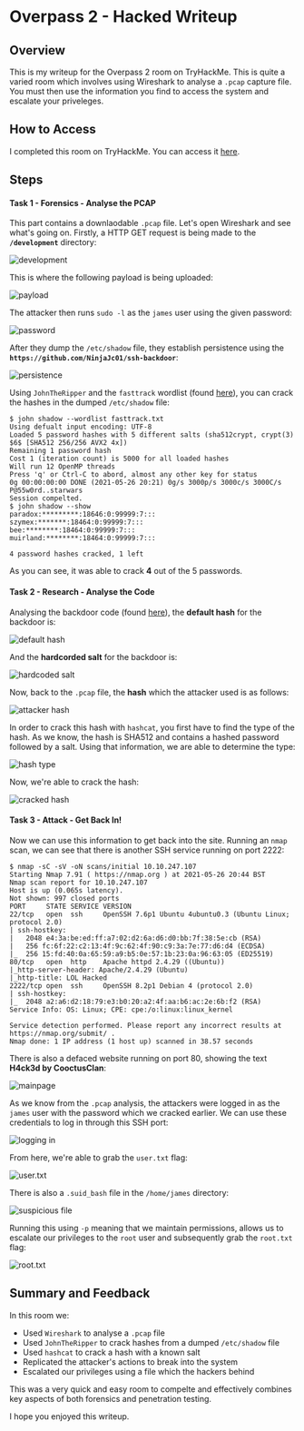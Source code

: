 # Overpass 2 - Hacked Writeup

## Overview

This is my writeup for the Overpass 2 room on TryHackMe.  This is quite a varied room which involves using Wireshark to analyse a `.pcap` capture file.  You must then use the information you find to access the system and escalate your priveleges.

## How to Access

I completed this room on TryHackMe.  You can access it [here](https://tryhackme.com/room/overpass2hacked).

## Steps

#### Task 1 - Forensics - Analyse the PCAP

This part contains a downlaodable `.pcap` file.  Let's open Wireshark and see what's going on.  Firstly, a HTTP GET request is being made to the **`/development`** directory:

![development](screenshots/1_development_dir.png)

This is where the following payload is being uploaded:

![payload](screenshots/2_payload.png)

The attacker then runs `sudo -l` as the `james` user using the given password:

![password](screenshots/3_password.png)

After they dump the `/etc/shadow` file, they establish persistence using the **`https://github.com/NinjaJc01/ssh-backdoor`**:

![persistence](screenshots/4_persistence.png)

Using `JohnTheRipper` and the `fasttrack` wordlist (found [here](https://gitlab.com/kalilinux/packages/set/-/blob/d9fd94cbe53940381de66e506a233c33cfb38c8a/src/fasttrack/wordlist.txt)), you can crack the hashes in the dumped `/etc/shadow` file:

```
$ john shadow --wordlist fasttrack.txt
Using defualt input encoding: UTF-8
Loaded 5 password hashes with 5 different salts (sha512crypt, crypt(3) $6$ [SHA512 256/256 AVX2 4x])
Remaining 1 password hash
Cost 1 (iteration count) is 5000 for all loaded hashes
Will run 12 OpenMP threads
Press 'q' or Ctrl-C to abord, almost any other key for status
0g 00:00:00:00 DONE (2021-05-26 20:21) 0g/s 3000p/s 3000c/s 3000C/s P@55w0rd..starwars
Session compelted.
$ john shadow --show
paradox:*********:18646:0:99999:7:::
szymex:*******:18464:0:99999:7:::
bee:********:18464:0:99999:7:::
muirland:********:18464:0:99999:7:::

4 password hashes cracked, 1 left
```

As you can see, it was able to crack **4** out of the 5 passwords.

#### Task 2 - Research - Analyse the Code

Analysing the backdoor code (found [here](https://github.com/NinjaJc01/ssh-backdoor)), the **default hash** for the backdoor is:

![default hash](screenshots/5_default_backdoor_hash.png)

And the **hardcorded salt** for the backdoor is:

![hardcoded salt](screenshots/6_hardcoded_salt.png)

Now, back to the `.pcap` file, the **hash** which the attacker used is as follows:

![attacker hash](screenshots/7_attacker_hash.png)

In order to crack this hash with `hashcat`, you first have to find the type of the hash.  As we know, the hash is SHA512 and contains a hashed password followed by a salt.  Using that information, we are able to determine the type:

![hash type](screenshots/8_hash_type.png)

Now, we're able to crack the hash:

![cracked hash](screenshots/9_cracked_hash.png)

#### Task 3 - Attack - Get Back In!

Now we can use this information to get back into the site.  Running an `nmap` scan, we can see that there is another SSH service running on port 2222:

```
$ nmap -sC -sV -oN scans/initial 10.10.247.107
Starting Nmap 7.91 ( https://nmap.org ) at 2021-05-26 20:44 BST
Nmap scan report for 10.10.247.107
Host is up (0.065s latency).
Not shown: 997 closed ports
PORT     STATE SERVICE VERSION
22/tcp   open  ssh     OpenSSH 7.6p1 Ubuntu 4ubuntu0.3 (Ubuntu Linux; protocol 2.0)
| ssh-hostkey: 
|   2048 e4:3a:be:ed:ff:a7:02:d2:6a:d6:d0:bb:7f:38:5e:cb (RSA)
|   256 fc:6f:22:c2:13:4f:9c:62:4f:90:c9:3a:7e:77:d6:d4 (ECDSA)
|_  256 15:fd:40:0a:65:59:a9:b5:0e:57:1b:23:0a:96:63:05 (ED25519)
80/tcp   open  http    Apache httpd 2.4.29 ((Ubuntu))
|_http-server-header: Apache/2.4.29 (Ubuntu)
|_http-title: LOL Hacked
2222/tcp open  ssh     OpenSSH 8.2p1 Debian 4 (protocol 2.0)
| ssh-hostkey: 
|_  2048 a2:a6:d2:18:79:e3:b0:20:a2:4f:aa:b6:ac:2e:6b:f2 (RSA)
Service Info: OS: Linux; CPE: cpe:/o:linux:linux_kernel

Service detection performed. Please report any incorrect results at https://nmap.org/submit/ .
Nmap done: 1 IP address (1 host up) scanned in 38.57 seconds
```

There is also a defaced website running on port 80, showing the text **H4ck3d by CooctusClan**:

![mainpage](screenshots/10_mainpage.png)

As we know from the `.pcap` analysis, the attackers were logged in as the `james` user with the password which we cracked earlier.  We can use these credentials to log in through this SSH port:

![logging in](screenshots/11_james_login.png)

From here, we're able to grab the `user.txt` flag:

![user.txt](screenshots/12_user_flag.png)

There is also a `.suid_bash` file in the `/home/james` directory:

![suspicious file](screenshots/13_suspicious_file/png)

Running this using `-p` meaning that we maintain permissions, allows us to escalate our privileges to the `root` user and subsequently grab the `root.txt` flag:

![root.txt](screenshots/14_root_flag.png)

## Summary and Feedback

In this room we:
- Used `Wireshark` to analyse a `.pcap` file
- Used `JohnTheRipper` to crack hashes from a dumped `/etc/shadow` file
- Used `hashcat` to crack a hash with a known salt
- Replicated the attacker's actions to break into the system
- Escalated our privileges using a file which the hackers behind

This was a very quick and easy room to compelte and effectively combines key aspects of both forensics and penetration testing.

I hope you enjoyed this writeup.